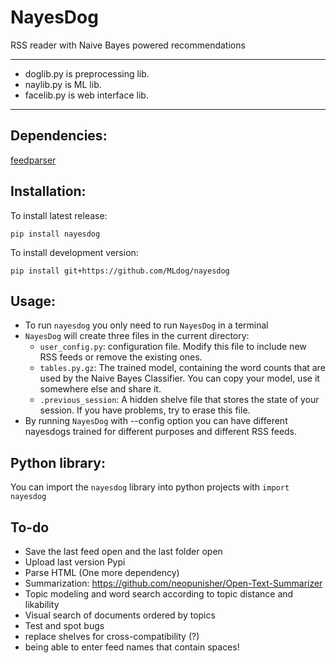 # NayesDog
RSS reader with Naive Bayes powered recommendations

---
- doglib.py is preprocessing lib.
- naylib.py is ML lib.
- facelib.py is web interface lib.

---

## Dependencies:
[feedparser](https://pypi.python.org/pypi/feedparser)

## Installation:
To install latest release:

``` {.sh}
pip install nayesdog
```

To install development version:

``` {.sh}
pip install git+https://github.com/MLdog/nayesdog
```

## Usage:
+ To run `nayesdog` you only need to run `NayesDog` in a terminal
+ `NayesDog` will create three files in the current directory:
	+  `user_config.py`: configuration file.  Modify this file to include new RSS feeds or remove the existing ones.
	+ `tables.py.gz`: The trained model, containing the word counts that are used by the Naive Bayes Classifier. You can copy your model, use it somewhere else and share it.
	+ `.previous_session`: A hidden shelve file that stores the state of your session. If you have problems, try to erase this file.
+ By running `NayesDog` with --config option you can have different nayesdogs trained for different purposes and different RSS feeds.

## Python library:
You can import the `nayesdog` library into python projects with `import nayesdog`

## To-do
* Save the last feed open and the last folder open
* Upload last version Pypi
* Parse HTML (One more dependency)
* Summarization: https://github.com/neopunisher/Open-Text-Summarizer
* Topic modeling and word search according to topic distance and likability
* Visual search of documents ordered by topics
* Test and spot bugs
* replace shelves for cross-compatibility (?)
* being able to enter feed names that contain spaces!
